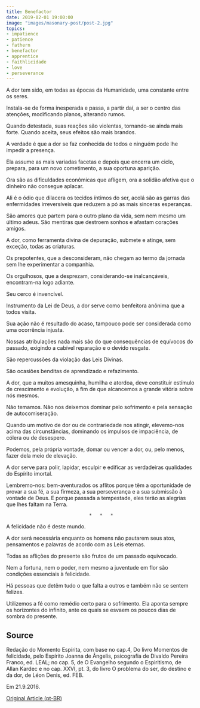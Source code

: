 ```yaml
---
title: Benefactor
date: 2019-02-01 19:00:00
image: "images/masonary-post/post-2.jpg"
topics: 
- impatience
- patience
- fathern
- benefactor
- apprentice
- faithlicidade
- love
- perseverance
---
```



A dor tem sido, em todas as épocas da Humanidade, uma constante entre os seres.

Instala-se de forma inesperada e passa, a partir daí, a ser o centro das
atenções, modificando planos, alterando rumos.

Quando detestada, suas reações são violentas, tornando-se ainda mais forte.
Quando aceita, seus efeitos são mais brandos.

A verdade é que a dor se faz conhecida de todos e ninguém pode lhe impedir a
presença.

Ela assume as mais variadas facetas e depois que encerra um ciclo, prepara,
para um novo cometimento, a sua oportuna aparição.

Ora são as dificuldades econômicas que afligem, ora a solidão afetiva que o
dinheiro não consegue aplacar.

Ali é o ódio que dilacera os tecidos íntimos do ser, acolá são as garras das
enfermidades irreversíveis que reduzem a pó as mais sinceras esperanças.

São amores que partem para o outro plano da vida, sem nem mesmo um último
adeus. São mentiras que destroem sonhos e afastam corações amigos.

A dor, como ferramenta divina de depuração, submete e atinge, sem exceção,
todas as criaturas.

Os prepotentes, que a desconsideram, não chegam ao termo da jornada sem lhe
experimentar a companhia.

Os orgulhosos, que a desprezam, considerando-se inalcançáveis, encontram-na
logo adiante.

Seu cerco é invencível.

Instrumento da Lei de Deus, a dor serve como benfeitora anônima que a todos
visita.

Sua ação não é resultado do acaso, tampouco pode ser considerada como uma
ocorrência injusta.

Nossas atribulações nada mais são do que consequências de equívocos do passado,
exigindo a cabível reparação e o devido resgate.

São repercussões da violação das Leis Divinas.

São ocasiões benditas de aprendizado e refazimento.

A dor, que a muitos amesquinha, humilha e atordoa, deve constituir estímulo de
crescimento e evolução, a fim de que alcancemos a grande vitória sobre nós
mesmos.

Não temamos. Não nos deixemos dominar pelo sofrimento e pela sensação de
autocomiseração.

Quando um motivo de dor ou de contrariedade nos atingir, elevemo-nos acima das
circunstâncias, dominando os impulsos de impaciência, de cólera ou de
desespero.

Podemos, pela própria vontade, domar ou vencer a dor, ou, pelo menos, fazer
dela meio de elevação.

A dor serve para polir, lapidar, esculpir e edificar as verdadeiras qualidades
do Espírito imortal.

Lembremo-nos: bem-aventurados os aflitos porque têm a oportunidade de provar a
sua fé, a sua firmeza, a sua perseverança e a sua submissão à vontade de Deus.
E porque passada a tempestade, eles terão as alegrias que lhes faltam na Terra.

                                   *   *   *

A felicidade não é deste mundo.

A dor será necessária enquanto os homens não pautarem seus atos, pensamentos e
palavras de acordo com as Leis eternas.

Todas as aflições do presente são frutos de um passado equivocado.

Nem a fortuna, nem o poder, nem mesmo a juventude em flor são condições
essenciais à felicidade.

Há pessoas que detêm tudo o que falta a outros e também não se sentem felizes.

Utilizemos a fé como remédio certo para o sofrimento. Ela aponta sempre os
horizontes do infinito, ante os quais se esvaem os poucos dias de sombra do
presente.

## Source
Redação do Momento Espírita, com base no cap.4, Do livro Momentos
de felicidade, pelo Espírito Joanna de Ângelis, psicografia de Divaldo
Pereira Franco, ed. LEAL; no cap. 5, de O Evangelho segundo
o Espiritismo, de Allan Kardec e no cap. XXVI, pt. 3, do livro
O problema do ser, do destino e da dor, de Léon Denis, ed. FEB.

Em 21.9.2016. 


[Original Article (pt-BR)](http://www.momento.com.br/pt/ler_texto.php?id=4901)
